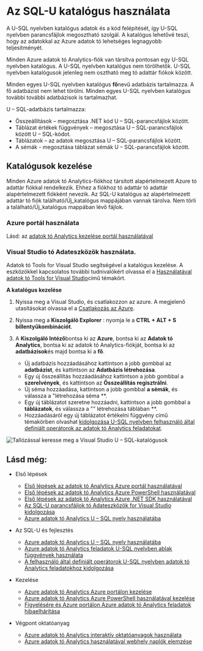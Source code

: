 <properties
   pageTitle="Azure adatok tó Analytics U-SQL nyelvben katalógus bevezetésére |} Azure"
   description="Azure adatok tó Analytics U-SQL nyelvben katalógus bevezetése"
   services="data-lake-analytics"
   documentationCenter=""
   authors="edmacauley"
   manager="jhubbard"
   editor="cgronlun"/>

<tags
   ms.service="data-lake-analytics"
   ms.devlang="na"
   ms.topic="article"
   ms.tgt_pltfrm="na"
   ms.workload="big-data"
   ms.date="05/16/2016"
   ms.author="edmaca"/>

# <a name="use-u-sql-catalog"></a>Az SQL-U katalógus használata

A U-SQL nyelvben katalógus adatok és a kód felépítését, így U-SQL nyelvben parancsfájlok megosztható szolgál. A katalógus lehetővé teszi, hogy az adatokkal az Azure adatok tó lehetséges legnagyobb teljesítményét.

Minden Azure adatok tó Analytics-fiók van társítva pontosan egy U-SQL nyelvben katalógus. A U-SQL nyelvben katalógus nem törölhetők. U-SQL nyelvben katalógusok jelenleg nem osztható meg tó adattár fiókok között.

Minden egyes U-SQL nyelvben katalógus **fő**nevű adatbázis tartalmazza. A fő adatbázist nem lehet törölni.  Minden egyes U-SQL nyelvben katalógus további további adatbázisok is tartalmazhat.

U – SQL-adatbázis tartalmazza:

- Összeállítások – megosztása .NET kód U – SQL-parancsfájlok között.
- Táblázat értékek függvények – megosztása U – SQL-parancsfájlok között U – SQL-kódot.
- Táblázatok – az adatok megosztása U – SQL-parancsfájlok között.
- A sémák - megosztása táblázat sémák U – SQL-parancsfájlok között.

## <a name="manage-catalogs"></a>Katalógusok kezelése
Minden Azure adatok tó Analytics-fiókhoz társított alapértelmezett Azure tó adattár fiókkal rendelkezik. Ehhez a fiókhoz tó adattár tó adattár alapértelmezett fiókként nevezik. Az SQL-U katalógus az alapértelmezett adattár tó fiók található/Új_katalógus mappájában vannak tárolva. Nem törli a található/Új_katalógus mappában lévő fájlok.

### <a name="use-azure-portal"></a>Azure portál használata

Lásd: az [adatok tó Analytics kezelése portál használatával](data-lake-analytics-manage-use-portal.md#view-u-sql-catalog)


### <a name="use-data-lake-tools-for-visual-studio"></a>Visual Studio tó Adateszközök használata.

Adatok tó Tools for Visual Studio segítségével a katalógus kezelése.  A eszközökkel kapcsolatos további tudnivalókért olvassa el a [Használatával adatok tó Tools for Visual Studio](data-lake-analytics-data-lake-tools-get-started.md)című témakört.

**A katalógus kezelése**

1. Nyissa meg a Visual Studio, és csatlakozzon az azure. A megjelenő utasításokat olvassa el a [Csatlakozás az Azure](data-lake-analytics-data-lake-tools-get-started.md#connect-to-azure).
1. Nyissa meg a **Kiszolgáló Explorer** : nyomja le a **CTRL + ALT + S billentyűkombinációt**.
2. A **Kiszolgáló Intéző**bontsa ki az **Azure**, bontsa ki az **Adatok tó Analytics**, bontsa ki az adatok tó Analytics-fiókját, bontsa ki az **adatbázisok**és majd bontsa ki a **fő**.



    - Új adatbázis hozzáadásához kattintson a jobb gombbal az **adatbázist**, és kattintson az **Adatbázis létrehozása**.
    - Egy új összeállítás hozzáadásához kattintson a jobb gombbal a **szerelvények**, és kattintson az **Összeállítás regisztrálni**.
    - Új séma hozzáadása, kattintson a jobb gombbal **a sémák**, és válassza a "létrehozása séma **.
    - Egy új táblázatot szeretne hozzáadni, kattintson a jobb gombbal a **táblázatok**, és válassza a "" létrehozása táblában **.
    - Hozzáadásáról egy új táblázatot értékelni függvény című témakörben olvashat [kidolgozása U-SQL nyelvben felhasználó által definiált operátorok az adatok tó Analytics feladatokat](data-lake-analytics-u-sql-develop-user-defined-operators.md).


![Tallózással keresse meg a Visual Studio U – SQL-katalógusok](./media/data-lake-analytics-use-u-sql-catalog/data-lake-analytics-browse-catalogs.png)


## <a name="see-also"></a>Lásd még:

- Első lépések
    - [Első lépések az adatok tó Analytics Azure portál használatával](data-lake-analytics-get-started-portal.md)
    - [Első lépések az adatok tó Analytics Azure PowerShell használatával](data-lake-analytics-get-started-powershell.md)
    - [Első lépések az adatok tó Analytics Azure .NET SDK használatával](data-lake-analytics-get-started-net-sdk.md)
    - [Az SQL-U parancsfájlok tó Adateszközök for Visual Studio kidolgozása](data-lake-analytics-data-lake-tools-get-started.md)
    - [Azure adatok tó Analytics U – SQL nyelv használatába](data-lake-analytics-u-sql-get-started.md)

- Az SQL-U és fejlesztés
    - [Azure adatok tó Analytics U – SQL nyelv használatába](data-lake-analytics-u-sql-get-started.md)
    - [Azure adatok tó Analytics feladatok U-SQL nyelvben ablak függvények használata](data-lake-analytics-use-window-functions.md)
    - [A felhasználó által definiált operátorok U-SQL nyelvben adatok tó Analytics feladatokhoz kidolgozása](data-lake-analytics-u-sql-develop-user-defined-operators.md)

- Kezelése
    - [Azure adatok tó Analytics Azure portálon kezelése](data-lake-analytics-manage-use-portal.md)
    - [Azure adatok tó Analytics Azure PowerShell használatával kezelése](data-lake-analytics-manage-use-powershell.md)
    - [Figyelésére és Azure portálon Azure adatok tó Analytics feladatok hibaelhárítása](data-lake-analytics-monitor-and-troubleshoot-jobs-tutorial.md)

- Végpont oktatóanyag
    - [Azure adatok tó Analytics interaktív oktatóanyagok használata](data-lake-analytics-use-interactive-tutorials.md)
    - [Azure adatok tó Analytics használatával webhely naplók elemzése](data-lake-analytics-analyze-weblogs.md)
